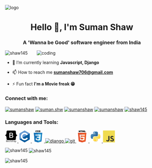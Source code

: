 ![logo](https://user-images.githubusercontent.com/78732037/236674157-3263c4af-23ca-486a-9d1d-97908d4ff95c.png)

<h1 align="center">Hello 👋, I'm Suman Shaw</h1>
<h3 align="center">A 'Wanna be Good' software engineer from India</h3>

<img align="right" alt="coding" width="400" src="https://user-images.githubusercontent.com/78732037/236672914-ecd8946e-6836-473c-87d4-8abbf4ba4269.gif">

<p align="left"> <img src="https://komarev.com/ghpvc/?username=shaw145&label=Profile%20views&color=0e75b6&style=flat" alt="shaw145" /> </p>

- 🌱 I’m currently learning **Javascript, Django**

- 📫 How to reach me **sumanshaw706@gmail.com**

- ⚡ Fun fact **I'm a Movie freak 😁**

<h3 align="left">Connect with me:</h3>
<p align="left">
<a href="https://linkedin.com/in/sumanshaw" target="blank"><img align="center" src="https://raw.githubusercontent.com/rahuldkjain/github-profile-readme-generator/master/src/images/icons/Social/linked-in-alt.svg" alt="sumanshaw" height="30" width="40" /></a>
<a href="https://instagram.com/suman.shw" target="blank"><img align="center" src="https://raw.githubusercontent.com/rahuldkjain/github-profile-readme-generator/master/src/images/icons/Social/instagram.svg" alt="suman.shw" height="30" width="40" /></a>
<a href="https://www.hackerrank.com/sumanshaw" target="blank"><img align="center" src="https://raw.githubusercontent.com/rahuldkjain/github-profile-readme-generator/master/src/images/icons/Social/hackerrank.svg" alt="sumanshaw" height="30" width="40" /></a>
<a href="https://www.leetcode.com/sumanshaw" target="blank"><img align="center" src="https://raw.githubusercontent.com/rahuldkjain/github-profile-readme-generator/master/src/images/icons/Social/leet-code.svg" alt="sumanshaw" height="30" width="40" /></a>
<a href="https://www.codechef.com/users/shaw145" target="blank"><img align="center" src="https://cdn.jsdelivr.net/npm/simple-icons@3.1.0/icons/codechef.svg" alt="shaw145" height="30" width="40" /></a>
</p>

<h3 align="left">Languages and Tools:</h3>
<p align="left"> <a href="https://getbootstrap.com" target="_blank" rel="noreferrer"> <img src="https://raw.githubusercontent.com/devicons/devicon/master/icons/bootstrap/bootstrap-plain-wordmark.svg" alt="bootstrap" width="40" height="40"/> </a> <a href="https://www.cprogramming.com/" target="_blank" rel="noreferrer"> <img src="https://raw.githubusercontent.com/devicons/devicon/master/icons/c/c-original.svg" alt="c" width="40" height="40"/> </a> <a href="https://www.w3schools.com/css/" target="_blank" rel="noreferrer"> <img src="https://raw.githubusercontent.com/devicons/devicon/master/icons/css3/css3-original-wordmark.svg" alt="css3" width="40" height="40"/> </a> <a href="https://www.djangoproject.com/" target="_blank" rel="noreferrer"> <img src="https://cdn.worldvectorlogo.com/logos/django.svg" alt="django" width="40" height="40"/> </a> <a href="https://git-scm.com/" target="_blank" rel="noreferrer"> <img src="https://www.vectorlogo.zone/logos/git-scm/git-scm-icon.svg" alt="git" width="40" height="40"/> </a> <a href="https://www.w3.org/html/" target="_blank" rel="noreferrer"> <img src="https://raw.githubusercontent.com/devicons/devicon/master/icons/html5/html5-original-wordmark.svg" alt="html5" width="40" height="40"/> </a> <a href="https://www.python.org" target="_blank" rel="noreferrer"> <img src="https://raw.githubusercontent.com/devicons/devicon/master/icons/python/python-original.svg" alt="python" width="40" height="40"/> </a> <img src="https://raw.githubusercontent.com/devicons/devicon/master/icons/javascript/javascript-original.svg" alt="javascript" width="40" height="40"/></p>

<p><img align="left" src="https://github-readme-stats.vercel.app/api/top-langs?username=shaw145&show_icons=true&locale=en&layout=compact" alt="shaw145" /></p>

<p>&nbsp;<img align="center" src="https://github-readme-stats.vercel.app/api?username=shaw145&show_icons=true&locale=en" alt="shaw145" /></p>

<p><img align="center" src="https://github-readme-streak-stats.herokuapp.com/?user=shaw145&" alt="shaw145" /></p>
